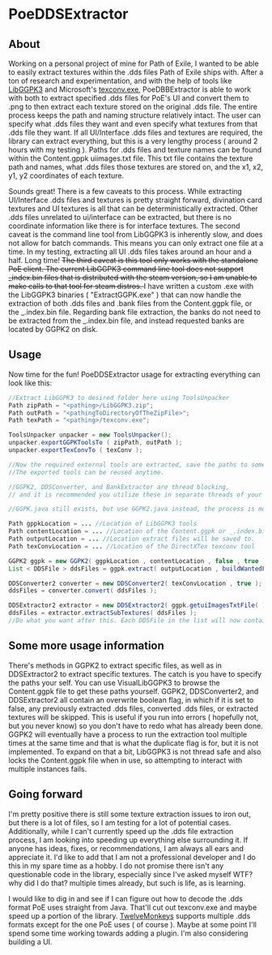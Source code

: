 # PoeDDSExtractor
## About
Working on a personal project of mine for Path of Exile, I wanted to be able to easily extract textures within the .dds files Path of Exile ships with. After a ton of research and experimentation,
and with the help of tools like [LibGGPK3](https://github.com/aianlinb/LibGGPK3/tree/main) and Microsoft's [texconv.exe](https://github.com/microsoft/DirectXTex/wiki/texconv), PoeDBBExtractor is able
to work with both to extract specified .dds files for PoE's UI and convert them to .png to then extract each texture stored on the original .dds file. The entire process keeps the path and naming structure relatively intact.
The user can specify what .dds files they want and even specify what textures from that .dds file they want. If all UI/Interface .dds files and textures are required, the library can extract everything, but this is a very lengthy process
( around 2 hours with my testing ).
Paths for .dds files and texture names can be found within the Content.gppk uiimages.txt file. This txt file contains the texture path and names, what .dds files those textures are stored on, and the x1, x2, y1, y2 coordinates of each texture.

Sounds great! There is a few caveats to this process. While extracting UI/Interface .dds files and textures is pretty straight forward, divination card textures and UI textures is all that can be deterministically extracted. Other .dds files unrelated to ui/interface can be extracted, but there is no coordinate information like there is for interface textures.
The second caveat is the command line tool from LibGGPK3 is inherently slow, and does not allow for batch commands. This means you can only extract one file at a time. In my testing, extracting all UI .dds files takes around an hour and a half. Long time!
<del>The third caveat is this tool only works with the standalone PoE client. The current LibGGPK3 command line tool does not support _index.bin files that is distributed with the steam version, so I am unable to make calls to that tool for steam distros. </del>
I have written a custom .exe with the LibGGPK3 binaries ( "ExtractGGPK.exe" ) that can now handle the extraction of both .dds files and .bank files from the Content.ggpk file, or the _.index.bin file. 
Regarding bank file extraction, the banks do not need to be extracted from the _.index.bin file, and instead requested banks are located by GGPK2 on disk.
## Usage
Now time for the fun!
PoeDDSExtractor usage for extracting everything can look like this:

```java
//Extract LibGGPK3 to desired folder here using ToolsUnpacker
Path zipPath = "<pathing>/LibGGPK3.zip";
Path outPath = "<pathingToDirectoryOfTheZipFile>";
Path texPath = "<pathing>/texconv.exe";

ToolsUnpacker unpacker = new ToolsUnpacker();
unpacker.exportGGPKToolsTo ( zipPath, outPath );
unpacker.exportTexConvTo ( texConv );

//Now the required external tools are extracted, save the paths to somewhere.
//The exported tools can be reused anytime.

//GGPK2, DDSConverter, and BankExtractor are thread blocking,
// and it is recommended you utilize these in separate threads of your app.

//GGPK.java still exists, but use GGPK2.java instead, the process is more streamlined and easier to follow.

Path gppkLocation = ... //Location of LibGGPK3 tools
Path contentLocation = ... //Location of the Content.ggpk or _.index.bin files.
Path outputLocation = ... //Location extract files will be saved to.
Path texConvLocation = ... //Location of the DirectXTex texconv tool

GGPK2 ggpk = new GGPK2( ggpkLocation , contentLocation , false , true );
List < DDSFile > ddsFiles = ggpk.extract( outputLocation , buildWantedFiles( ) );

DDSConverter2 converter = new DDSConverter2( texConvLocation , true );
ddsFiles = converter.convert( ddsFiles );

DDSExtractor2 extractor = new DDSExtractor2( ggpk.getuiImagesTxtFile( ) , true );
ddsFiles = extractor.extractSubTextures( ddsFiles );
//Do what you want after this. Each DDSFile in the list will now contain the .dds file, converted .png file, list of textures in the .dds file, and a list of extracted textures.
```
## Some more usage information
There's methods in GGPK2 to extract specific files, as well as in DDSExtractor2 to extract specific textures. The catch is you have to specify the paths your self. You can use VisualLibGGPK3 to browse the Content.ggpk file to get these paths yourself.
GGPK2, DDSConverter2, and DDSExtractor2 all contain an overwrite boolean flag, in which if it is set to false, any previously extracted .dds files, converted .dds files, or extracted textures will be skipped. This is useful if you run into errors ( hopefully not, but you never know)
so you don't have to redo what has already been done. GGPK2 will eventually have a process to run the extraction tool multiple times at the same time and that is what the duplicate flag is for, but it is not implemented. To expand on that a bit, LibGGPK3 is not thread safe and also locks
the Content.ggpk file when in use, so attempting to interact with multiple instances fails. 

## Going forward
I'm pretty positive there is still some texture extraction issues to iron out, but there is a lot of files, so I am testing for a lot of potential cases. Additionally, while I can't currently speed up the .dds file extraction process, I am looking into speeding up everything else surrounding it.
If anyone has ideas, fixes, or recommendations, I am always all ears and appreciate it. I'd like to add that I am not a professional developer and I do this in my spare time as a hobby. I do not promise there isn't any questionable code in the library, especially since I've asked myself WTF? why did I do that?
multiple times already, but such is life, as is learning.

I would like to dig in and see if I can figure out how to decode the .dds format PoE uses straight from Java. That'll cut out texconv.exe and maybe speed up a portion of the library. [TwelveMonkeys](https://github.com/haraldk/TwelveMonkeys) supports multiple .dds formats except for the one PoE uses ( of course ). Maybe at some
point I'll spend some time working towards adding a plugin. I'm also considering building a UI.

